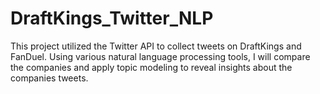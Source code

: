 # DraftKings_Twitter_NLP

This project utilized the Twitter API to collect tweets on DraftKings and FanDuel.  Using various natural language processing tools, I will compare the companies and apply topic modeling to reveal insights about the companies tweets.